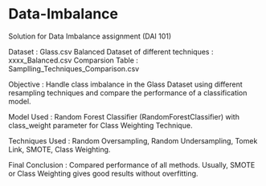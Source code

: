 # Data-Imbalance
Solution for Data Imbalance assignment (DAI 101)

Dataset : Glass.csv
Balanced Dataset of different techniques : xxxx_Balanced.csv
Comparsion Table : Samplling_Techniques_Comparison.csv

Objective :
Handle class imbalance in the Glass Dataset using different resampling techniques and compare the performance of a classification model.


Model Used : 
Random Forest Classifier (RandomForestClassifier)
with class_weight parameter for Class Weighting Technique.


Techniques Used :
Random Oversampling,
Random Undersampling,
Tomek Link,
SMOTE,
Class Weighting.


Final Conclusion :
Compared performance of all methods.
Usually, SMOTE or Class Weighting gives good results without overfitting.
